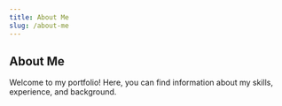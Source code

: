 ```yaml
---
title: About Me
slug: /about-me
---
```


## About Me

Welcome to my portfolio! Here, you can find information about my skills, experience, and background.

<!-- Add more content about yourself -->

